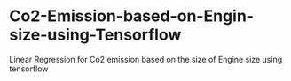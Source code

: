 # Co2-Emission-based-on-Engin-size-using-Tensorflow
Linear Regression for Co2 emission based on the size of Engine size using tensorflow
